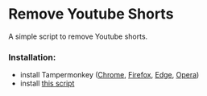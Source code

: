 # Remove Youtube Shorts

A simple script to remove Youtube shorts.

### Installation:
- install Tampermonkey ([Chrome](https://chrome.google.com/webstore/detail/tampermonkey/dhdgffkkebhmkfjojejmpbldmpobfkfo), [Firefox](https://addons.mozilla.org/en-US/firefox/addon/tampermonkey/), [Edge](https://microsoftedge.microsoft.com/addons/detail/tampermonkey/iikmkjmpaadaobahmlepeloendndfphd), [Opera](https://addons.opera.com/en-gb/extensions/details/tampermonkey-beta/))
- install [this script](https://raw.githubusercontent.com/Meg923a/Remove-Youtube-Shorts/main/remove-youtube-shorts.user.js)